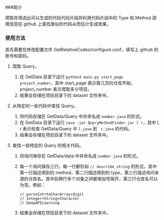 ###简介

爬取并筛选出可以生成的代码代码片段并利用代码片段中的 Type 和 Method 调用信息在 github 上查找类似的代码从而估计生成效果。

### 使用方法

首先需要在修改配置文件 GetRelativeCodes/configure.conf，填写上 github 的账号和密码。

1. 爬取 Query。

   1. 在 GetData 目录下运行 ```python3 main.py start_page project_number```，其中 start_page 表示第几页的仓库开始，project_number 表示爬取多少项目。
   2. 结果会存储在项目目录下的 dataset 文件夹中。

2. 从特定的一些代码中查找 Query。

   1. 将代码存储在 GetData/Query 中并命名成 ```number.java``` 的形式。
   2. 在 GetData 目录下运行 ```java -jar QueryMethodFinder.jar l r```，其中 l, r 表示检查 GetData/Query 中 ```l.java``` 到 ``` r.java``` 的代码。
   3. 结果会存储在项目目录下的 dataset 文件夹中。

3. 查找一些特定的 Query 的相关代码。

   1. 将询问保存在 GetData/data 中并命名成 ```number.java``` 的形式。

   2. 每一个询问保存三行，每一行都形如 ```// describe_string``` 的形式，其中第一行描述用到的 method，第二行描述用到的 type，第三行描述询问来源的仓库名。其中前两行多个对象之间都用加号隔开，第三行仓库名可以为空。例如：

      ```
      // parseInt+toCharArray+digit
      // Integer+String+Character
      // DeepAPILearning
      ```

   3. 结果会存储在项目目录下的 dataset 文件夹中。

   ​

    

